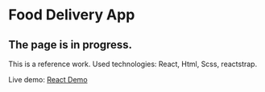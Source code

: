 # Food Delivery App

## The page is in progress.

This is a reference work. Used technologies: React, Html, Scss, reactstrap.

Live demo: [React Demo](https://tomise20.github.io/food-delivery/)

